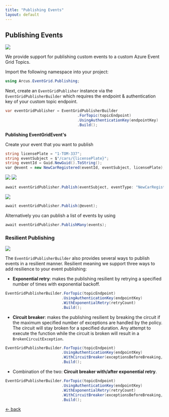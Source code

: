 ```yaml
---
title: "Publishing Events"
layout: default
---
```


## Publishing Events

![](https://img.shields.io/badge/Available%20starting-v1.1-green)

We provide support for publishing custom events to a custom Azure Event Grid Topics.

Import the following namespace into your project:

```csharp
using Arcus.EventGrid.Publishing;
```

Next, create an `EventGridPublisher` instance via the `EventGridPublisherBuilder` which requires the endpoint & authentication key of your custom topic endpoint.

```csharp
var eventGridPublisher = EventGridPublisherBuilder
                                .ForTopic(topicEndpoint)
                                .UsingAuthenticationKey(endpointKey)
                                .Build();
```
**Publishing EventGridEvent's**



Create your event that you want to publish

```csharp
string licensePlate = "1-TOM-337";
string eventSubject = $"/cars/{licensePlate}";
string eventId = Guid.NewGuid().ToString();
var @event = new NewCarRegistered(eventId, eventSubject, licensePlate);
```

![](https://img.shields.io/badge/Available%20starting-v1.1-green)
![](https://img.shields.io/badge/Until%20exclusive-v2.1-red?link=https://github.com/arcus-azure/arcus.eventgrid/releases/tag/v2.0.0)

```csharp
await eventGridPublisher.Publish(eventSubject, eventType: "NewCarRegistered", data: new [] { @event }, id: eventId);
```
![](https://img.shields.io/badge/Available%20starting-v2.0-green?link=https://github.com/arcus-azure/arcus.eventgrid/releases/tag/v2.0.0)

```csharp
await eventGridPublisher.Publish(@event);
```




Alternatively you can publish a list of events by using

```csharp
await eventGridPublisher.PublishMany(events);
```

### Resilient Publishing

![](https://img.shields.io/badge/Available%20starting-v2.0-green?link=https://github.com/arcus-azure/arcus.eventgrid/releases/tag/v2.0.0)

The `EventGridPublisherBuilder` also provides several ways to publish events in a resilient manner. Resilient meaning we support three ways to add resilience to your event publishing:

- **Exponential retry**: makes the publishing resilient by retrying a specified number of times with exponential backoff.

```csharp
EventGridPublisherBuilder.ForTopic(topicEndpoint)
                         .UsingAuthenticationKey(endpointKey)
                         .WithExponentialRetry(retryCount)
                         .Build();
```

- **Circuit breaker**: makes the publishing resilient by breaking the circuit if the maximum specified number of exceptions are handled by the policy. The circuit will stay broken for a specified duration. Any attempt to execute the function while the circuit is broken will result in a `BrokenCircuitException`.

```csharp
EventGridPublisherBuilder.ForTopic(topicEndpoint)
                         .UsingAuthenticationKey(endpointKey)
                         .WithCircuitBreaker(exceptionsBeforeBreaking, durationOfBreak)
                         .Build();
```

- Combination of the two: **Circuit breaker with/after exponential retry**.

```csharp
EventGridPublisherBuilder.ForTopic(topicEndpoint)
                         .UsingAuthenticationKey(endpointKey)
                         .WithExponentialRetry(retryCount)
                         .WithCircuitBreaker(exceptionsBeforeBreaking, durationOfBreak)
                         .Build();
```

[&larr; back](/)
